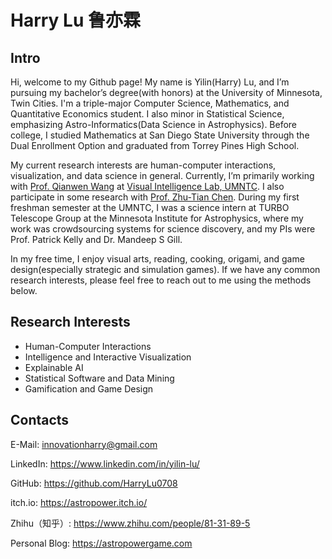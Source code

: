 # Harry Lu 鲁亦霖

<!--
**HarryLu0708/HarryLu0708** is a ✨ _special_ ✨ repository because its `README.md` (this file) appears on your GitHub profile.

Here are some ideas to get you started:

- 🔭 I’m currently working on ...
- 🌱 I’m currently learning ...
- 👯 I’m looking to collaborate on ...
- 🤔 I’m looking for help with ...
- 💬 Ask me about ...
- 📫 How to reach me: ...
- 😄 Pronouns: ...
- ⚡ Fun fact: ...
-->

## Intro

Hi, welcome to my Github page! My name is Yilin(Harry) Lu, and I’m pursuing my bachelor’s degree(with honors) at the University of Minnesota, Twin Cities. I'm a triple-major Computer Science, Mathematics, and Quantitative Economics student. I also minor in Statistical Science, emphasizing Astro-Informatics(Data Science in Astrophysics). Before college, I studied Mathematics at San Diego State University through the Dual Enrollment Option and graduated from Torrey Pines High School.

My current research interests are human-computer interactions, visualization, and data science in general. Currently, I’m primarily working with [Prof. Qianwen Wang](https://github.com/wangqianwen0418) at [Visual Intelligence Lab, UMNTC](https://github.com/UMN-Visual-Intelligence-Lab). I also participate in some research with [Prof. Zhu-Tian Chen](https://github.com/chenzhutian).  During my first freshman semester at the UMNTC, I was a science intern at TURBO Telescope Group at the Minnesota Institute for Astrophysics, where my work was crowdsourcing systems for science discovery, and my PIs were Prof. Patrick Kelly and Dr. Mandeep S Gill.

In my free time, I enjoy visual arts, reading, cooking, origami, and game design(especially strategic and simulation games). If we have any common research interests, please feel free to reach out to me using the methods below.

## Research Interests

- Human-Computer Interactions
- Intelligence and Interactive Visualization
- Explainable AI
- Statistical Software and Data Mining
- Gamification and Game Design

## Contacts

E-Mail: innovationharry@gmail.com

LinkedIn: https://www.linkedin.com/in/yilin-lu/

GitHub: https://github.com/HarryLu0708

itch.io: https://astropower.itch.io/

Zhihu（知乎）: https://www.zhihu.com/people/81-31-89-5 

Personal Blog: https://astropowergame.com 


